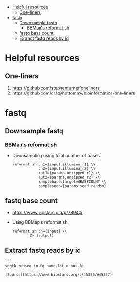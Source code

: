 - [Helpful resources](#helpful-resources)
    - [One-liners](#one-liners)
- [fastq](#fastq)
    - [Downsample fastq](#downsample-fastq)
        - [BBMap's reformat.sh](#bbmaps-reformatsh)
    - [fastq base count](#fastq-base-count)
    - [Extract fastq reads by id](#extract-fastq-reads-by-id)


# Helpful resources

## One-liners

1.  https://github.com/stephenturner/oneliners
2.  https://github.com/crazyhottommy/bioinformatics-one-liners


# fastq 

## Downsample fastq

### BBMap's reformat.sh

* Downsampling using total number of bases. 

    ```
    reformat.sh in1={input.illumina_r1} \\
                in2={input.illumina_r2} \\
                out1={params.unzipped_r1} \\
                out2={params.unzipped_r2} \\
                samplebasestarget=$BASECOUNT \\
                sampleseed={params.seed_random}
    ```


## fastq base count 

* https://www.biostars.org/p/78043/  

* Using BBMap's reformat.sh

    ```
    reformat.sh in={input} \\
            2> {output}
    ```


## Extract fastq reads by id
    
    ```
    seqtk subseq in.fq name.lst > out.fq
    ```
    [Source](https://www.biostars.org/p/45356/#45357)
    